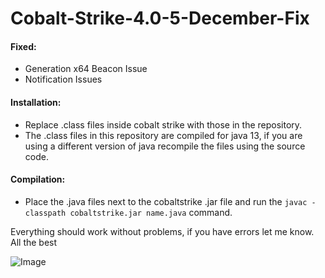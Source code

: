 # Cobalt-Strike-4.0-5-December-Fix

#### Fixed:
* Generation x64 Beacon Issue
* Notification Issues

#### Installation:
* Replace .class files inside cobalt strike with those in the repository.
* The .class files in this repository are compiled for java 13, if you are using a different version of java recompile the files using the source code.

#### Compilation:
* Place the .java files next to the cobaltstrike .jar file and run the `javac -classpath cobaltstrike.jar name.java` command.

Everything should work without problems, if you have errors let me know.  
All the best

![Image](https://github.com/XZVB12/Cobalt-Strike-4.0-5-December-Fix/raw/master/qb.png)
